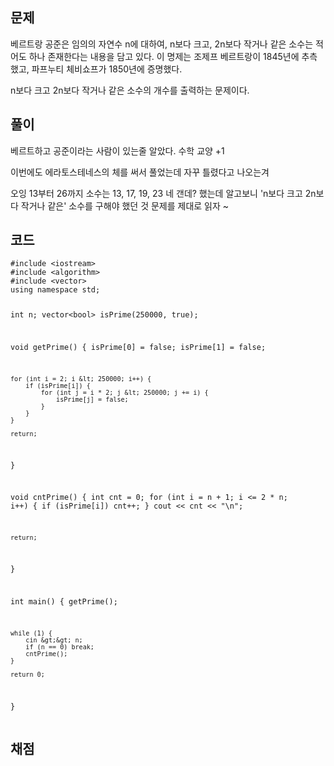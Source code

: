 <h2 id="문제">문제</h2>
<p>베르트랑 공준은 임의의 자연수 n에 대하여, n보다 크고, 2n보다 작거나 같은 소수는 적어도 하나 존재한다는 내용을 담고 있다.
이 명제는 조제프 베르트랑이 1845년에 추측했고, 파프누티 체비쇼프가 1850년에 증명했다.</p>
<p>n보다 크고 2n보다 작거나 같은 소수의 개수를 출력하는 문제이다.</p>
<h2 id="풀이">풀이</h2>
<p>베르트하고 공준이라는 사람이 있는줄 알았다.
수학 교양 +1</p>
<p>이번에도 에라토스테네스의 체를 써서 풀었는데
자꾸 틀렸다고 나오는겨</p>
<p>오잉 13부터 26까지 소수는 13, 17, 19, 23 네 갠데? 했는데
알고보니 'n보다 크고 2n보다 작거나 같은' 소수를 구해야 했던 것
문제를 제대로 읽자 ~</p>
<h2 id="코드">코드</h2>
<pre><code class="language-cpp">#include &lt;iostream&gt;
#include &lt;algorithm&gt;
#include &lt;vector&gt;
using namespace std;

int n;
vector&lt;bool&gt; isPrime(250000, true);

void getPrime() {
    isPrime[0] = false;
    isPrime[1] = false;

    for (int i = 2; i &lt; 250000; i++) {
        if (isPrime[i]) {
            for (int j = i * 2; j &lt; 250000; j += i) {
                isPrime[j] = false;
            }
        }
    }

    return;
}

void cntPrime() {
    int cnt = 0;
    for (int i = n + 1; i &lt;= 2 * n; i++) {
        if (isPrime[i]) cnt++;
    }
    cout &lt;&lt; cnt &lt;&lt; &quot;\n&quot;;

    return;
}

int main() {
    getPrime();

    while (1) {
        cin &gt;&gt; n;
        if (n == 0) break;
        cntPrime();
    }

    return 0;
}</code></pre>
<h2 id="채점">채점</h2>
<p><img alt="" src="https://velog.velcdn.com/images/coolgamja_/post/0895c163-7a2d-41c0-9a53-ae0c5d8c0086/image.png" /></p>